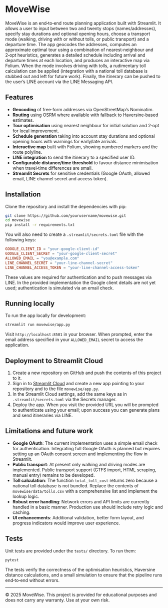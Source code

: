 # MoveWise

MoveWise is an end‑to‑end route planning application built with
Streamlit. It allows a user to input between two and twenty stops
(names/addresses), specify stay durations and optional opening hours,
choose a transport mode (walking, driving with or without tolls, or
public transport) and a departure time. The app geocodes the
addresses, computes an approximate optimal tour using a combination
of nearest‑neighbour and 2‑opt heuristics, generates a detailed
schedule including arrival and departure times at each location, and
produces an interactive map via Folium. When the mode involves
driving with tolls, a rudimentary toll calculation can be applied
(integration with a national toll database is stubbed out and left
for future work). Finally, the itinerary can be pushed to the
user’s LINE account via the LINE Messaging API.

## Features

* **Geocoding** of free‑form addresses via OpenStreetMap’s Nominatim.
* **Routing** using OSRM where available with fallback to Haversine‑based
  estimates.
* **Tour optimisation** using nearest neighbour for initial
  solution and 2‑opt for local improvement.
* **Schedule generation** taking into account stay durations
  and optional opening hours with warnings for early/late
  arrivals.
* **Interactive map** built with Folium, showing numbered markers
  and the route polyline.
* **LINE integration** to send the itinerary to a specified user ID.
* **Configurable distance/time threshold** to favour distance
  minimisation when travel‑time differences are small.
* **Streamlit Secrets** for sensitive credentials (Google OAuth,
  allowed email, LINE channel secret and access token).

## Installation

Clone the repository and install the dependencies with pip:

```bash
git clone https://github.com/yourusername/movewise.git
cd movewise
pip install -r requirements.txt
```

You will also need to create a `.streamlit/secrets.toml` file with
the following keys:

```toml
GOOGLE_CLIENT_ID = "your-google-client-id"
GOOGLE_CLIENT_SECRET = "your-google-client-secret"
ALLOWED_EMAIL = "you@example.com"
LINE_CHANNEL_SECRET = "your-line-channel-secret"
LINE_CHANNEL_ACCESS_TOKEN = "your-line-channel-access-token"
```

These values are required for authentication and to push messages
via LINE. In the provided implementation the Google client details
are not yet used; authentication is simulated via an email check.

## Running locally

To run the app locally for development:

```bash
streamlit run movewise/app.py
```

Visit `http://localhost:8501` in your browser. When prompted,
enter the email address specified in your `ALLOWED_EMAIL` secret to
access the application.

## Deployment to Streamlit Cloud

1. Create a new repository on GitHub and push the contents of this
   project to it.
2. Sign in to [Streamlit Cloud](https://share.streamlit.io/) and
   create a new app pointing to your repository and to the file
   `movewise/app.py`.
3. In the Streamlit Cloud settings, add the same keys as in
   `.streamlit/secrets.toml` via the Secrets manager.
4. Deploy the app. When you visit the provided URL you will be
   prompted to authenticate using your email; upon success you can
   generate plans and send itineraries via LINE.

## Limitations and future work

* **Google OAuth**: The current implementation uses a simple
  email check for authentication. Integrating full Google OAuth is
  planned but requires setting up an OAuth consent screen and
  implementing the flow in Streamlit.
* **Public transport**: At present only walking and driving modes
  are implemented. Public transport support (GTFS import, HTML
  scraping, manual entry) remains to be developed.
* **Toll calculation**: The function `total_toll_cost` returns zero
  because a national toll database is not bundled. Replace the
  contents of `movewise/data/tolls.csv` with a comprehensive list
  and implement the lookup logic.
* **Robust error handling**: Network errors and API limits are
  currently handled in a basic manner. Production use should
  include retry logic and caching.
* **UI enhancements**: Additional validation, better form layout,
  and progress indicators would improve user experience.

## Tests

Unit tests are provided under the `tests/` directory. To run them:

```bash
pytest
```

The tests verify the correctness of the optimisation heuristics,
Haversine distance calculations, and a small simulation to ensure
that the pipeline runs end‑to‑end without errors.

---

© 2025 MoveWise. This project is provided for educational purposes and
does not carry any warranty. Use at your own risk.
